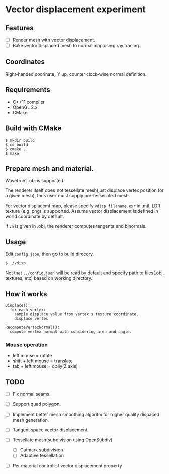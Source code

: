 # Vector displacement experiment

## Features

* [ ] Render mesh with vector displacement.
* [ ] Bake vector displaced mesh to normal map using ray tracing.

## Coordinates

Right-handed coorinate, Y up, counter clock-wise normal definition.

## Requirements

* C++11 compiler
* OpenGL 2.x
* CMake

## Build with CMake

```
$ mkdir build
$ cd build
$ cmake ..
$ make
```

## Prepare mesh and material.

Wavefront .obj is supported.

The renderer itself does not tessellate mesh(just displace vertex position for a given mesh), thus user must supply pre-tessellated mesh.

For vector displacemt map, please specify `vdisp filename.exr` in .mtl. LDR texture (e.g. png) is supported.
Assume vector displacement is defined in world coordinate by default.

if `vn` is given in .obj, the renderer computes tangents and binormals.

## Usage

Edit `config.json`, then go to build direcory.

```
$ ./vdisp
```

Not that `../config.json` will be read by default and specify path to files(.obj, textures, etc) based on working directory.

## How it works

```
Displace():
  for each vertex:
    sample displace value from vertex's texture coordinate.
    displace vertex

RecomputeVertexNormal():
  compute vertex normal with considering area and angle.
```

### Mouse operation

* left mouse = rotate
* shift + left mouse = translate
* tab + left mouse = dolly(Z axis)

## TODO

* [ ] Fix normal seams.
* [ ] Support quad polygon.
* [ ] Implement better mesh smoothing algoritm for higher quality dispaced mesh generation.
* [ ] Tangent space vector displacement.
* [ ] Tessellate mesh(subdivision using OpenSubdiv)
  * [ ] Catmark subdivision
  * [ ] Adaptive tessellation
* [ ] Per material control of vector displacement property

